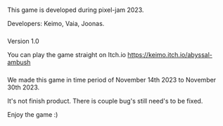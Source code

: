 ###

This game is developed during pixel-jam 2023.

Developers: Keimo, Vaia, Joonas.


###


Version 1.0


You can play the game straight on Itch.io
https://keimo.itch.io/abyssal-ambush



###

We made this game in time period of November 14th 2023 to November 30th 2023.

It's not finish product. There is couple bug's still need's to be fixed.

Enjoy the game :)
